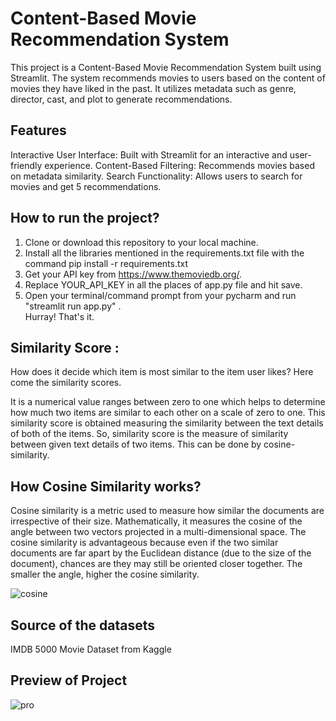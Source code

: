 # Content-Based Movie Recommendation System

This project is a Content-Based Movie Recommendation System built using Streamlit. The system recommends movies to users based on the content of movies they have liked in the past. It utilizes metadata such as genre, director, cast, and plot to generate recommendations.

## Features

Interactive User Interface: Built with Streamlit for an interactive and user-friendly experience.
Content-Based Filtering: Recommends movies based on metadata similarity.
Search Functionality: Allows users to search for movies and get 5 recommendations.

## How to run the project?
1. Clone or download this repository to your local machine.<br>
2. Install all the libraries mentioned in the requirements.txt file with the command pip install -r requirements.txt <br>
3. Get your API key from https://www.themoviedb.org/. <br>
4. Replace YOUR_API_KEY in all the places of app.py file and hit save. <br>
5. Open your terminal/command prompt from your pycharm and run "streamlit run app.py" . <br>
Hurray! That's it.

## Similarity Score :
How does it decide which item is most similar to the item user likes? Here come the similarity scores.

It is a numerical value ranges between zero to one which helps to determine how much two items are similar to each other on a scale of zero to one. This similarity score is obtained measuring the similarity between the text details of both of the items. So, similarity score is the measure of similarity between given text details of two items. This can be done by cosine-similarity.

## How Cosine Similarity works?
Cosine similarity is a metric used to measure how similar the documents are irrespective of their size. Mathematically, it measures the cosine of the angle between two vectors projected in a multi-dimensional space. The cosine similarity is advantageous because even if the two similar documents are far apart by the Euclidean distance (due to the size of the document), chances are they may still be oriented closer together. The smaller the angle, higher the cosine similarity.

![cosine](https://github.com/MeghaSingh-5634/Movie-recommendation/assets/147227266/8b57c67a-6e13-4a12-94ed-9130681a309b)

## Source of the datasets
IMDB 5000 Movie Dataset from Kaggle

## Preview of Project
![pro](https://github.com/MeghaSingh-5634/Movie-recommendation/assets/147227266/0146327a-d11e-4f04-8431-5e680e1cf72f)

